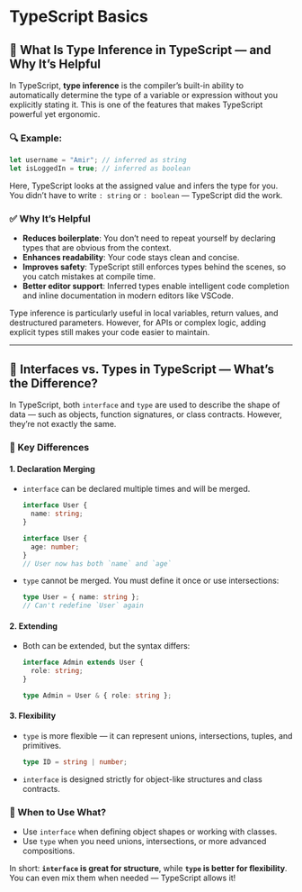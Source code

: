 # TypeScript Basics

## 📘 What Is Type Inference in TypeScript — and Why It’s Helpful

In TypeScript, **type inference** is the compiler’s built-in ability to automatically determine the type of a variable or expression without you explicitly stating it. This is one of the features that makes TypeScript powerful yet ergonomic.

### 🔍 Example:

```ts
let username = "Amir"; // inferred as string
let isLoggedIn = true; // inferred as boolean
```

Here, TypeScript looks at the assigned value and infers the type for you. You didn’t have to write `: string` or `: boolean` — TypeScript did the work.

### ✅ Why It’s Helpful

- **Reduces boilerplate**: You don’t need to repeat yourself by declaring types that are obvious from the context.
- **Enhances readability**: Your code stays clean and concise.
- **Improves safety**: TypeScript still enforces types behind the scenes, so you catch mistakes at compile time.
- **Better editor support**: Inferred types enable intelligent code completion and inline documentation in modern editors like VSCode.

Type inference is particularly useful in local variables, return values, and destructured parameters. However, for APIs or complex logic, adding explicit types still makes your code easier to maintain.

---

## 📘 Interfaces vs. Types in TypeScript — What’s the Difference?

In TypeScript, both `interface` and `type` are used to describe the shape of data — such as objects, function signatures, or class contracts. However, they’re not exactly the same.

### 🔄 Key Differences

#### 1. **Declaration Merging**

- `interface` can be declared multiple times and will be merged.

  ```ts
  interface User {
    name: string;
  }

  interface User {
    age: number;
  }
  // User now has both `name` and `age`
  ```

- `type` cannot be merged. You must define it once or use intersections:

  ```ts
  type User = { name: string };
  // Can't redefine `User` again
  ```

#### 2. **Extending**

- Both can be extended, but the syntax differs:

  ```ts
  interface Admin extends User {
    role: string;
  }

  type Admin = User & { role: string };
  ```

#### 3. **Flexibility**

- `type` is more flexible — it can represent unions, intersections, tuples, and primitives.

  ```ts
  type ID = string | number;
  ```

- `interface` is designed strictly for object-like structures and class contracts.

### 🧠 When to Use What?

- Use `interface` when defining object shapes or working with classes.
- Use `type` when you need unions, intersections, or more advanced compositions.

In short: **`interface` is great for structure**, while **`type` is better for flexibility**. You can even mix them when needed — TypeScript allows it!
